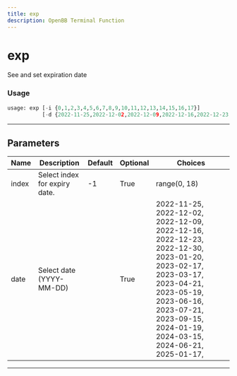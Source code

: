 ```yaml
---
title: exp
description: OpenBB Terminal Function
---
```


# exp

See and set expiration date

### Usage

```python
usage: exp [-i {0,1,2,3,4,5,6,7,8,9,10,11,12,13,14,15,16,17}]
           [-d {2022-11-25,2022-12-02,2022-12-09,2022-12-16,2022-12-23,2022-12-30,2023-01-20,2023-02-17,2023-03-17,2023-04-21,2023-05-19,2023-06-16,2023-07-21,2023-09-15,2024-01-19,2024-03-15,2024-06-21,2025-01-17,}]
```

---

## Parameters

| Name | Description | Default | Optional | Choices |
| ---- | ----------- | ------- | -------- | ------- |
| index | Select index for expiry date. | -1 | True | range(0, 18) |
| date | Select date (YYYY-MM-DD) |  | True | 2022-11-25, 2022-12-02, 2022-12-09, 2022-12-16, 2022-12-23, 2022-12-30, 2023-01-20, 2023-02-17, 2023-03-17, 2023-04-21, 2023-05-19, 2023-06-16, 2023-07-21, 2023-09-15, 2024-01-19, 2024-03-15, 2024-06-21, 2025-01-17,  |
---

